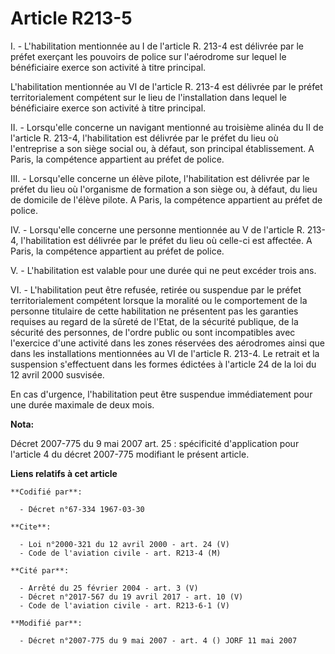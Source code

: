 # Article R213-5

I. - L'habilitation mentionnée au I de l'article R. 213-4 est délivrée par le préfet exerçant les pouvoirs de police sur
l'aérodrome sur lequel le bénéficiaire exerce son activité à titre principal.

L'habilitation mentionnée au VI de l'article R. 213-4 est délivrée par le préfet territorialement compétent sur le lieu de
l'installation dans lequel le bénéficiaire exerce son activité à titre principal.

II. - Lorsqu'elle concerne un navigant mentionné au troisième alinéa du II de l'article R. 213-4, l'habilitation est délivrée
par le préfet du lieu où l'entreprise a son siège social ou, à défaut, son principal établissement. A Paris, la compétence
appartient au préfet de police.

III. - Lorsqu'elle concerne un élève pilote, l'habilitation est délivrée par le préfet du lieu où l'organisme de formation a
son siège ou, à défaut, du lieu de domicile de l'élève pilote. A Paris, la compétence appartient au préfet de police.

IV. - Lorsqu'elle concerne une personne mentionnée au V de l'article R. 213-4, l'habilitation est délivrée par le préfet du
lieu où celle-ci est affectée. A Paris, la compétence appartient au préfet de police.

V. - L'habilitation est valable pour une durée qui ne peut excéder trois ans.

VI. - L'habilitation peut être refusée, retirée ou suspendue par le préfet territorialement compétent lorsque la moralité ou
le comportement de la personne titulaire de cette habilitation ne présentent pas les garanties requises au regard de la
sûreté de l'Etat, de la sécurité publique, de la sécurité des personnes, de l'ordre public ou sont incompatibles avec
l'exercice d'une activité dans les zones réservées des aérodromes ainsi que dans les installations mentionnées au VI de
l'article R. 213-4. Le retrait et la suspension s'effectuent dans les formes édictées à l'article 24 de la loi du 12 avril
2000 susvisée.

En cas d'urgence, l'habilitation peut être suspendue immédiatement pour une durée maximale de deux mois.

**Nota:**

Décret 2007-775 du 9 mai 2007 art. 25 : spécificité d'application pour l'article 4 du décret 2007-775 modifiant le présent
article.

**Liens relatifs à cet article**

	**Codifié par**:

	  - Décret n°67-334 1967-03-30

	**Cite**:

	  - Loi n°2000-321 du 12 avril 2000 - art. 24 (V)
	  - Code de l'aviation civile - art. R213-4 (M)

	**Cité par**:

	  - Arrêté du 25 février 2004 - art. 3 (V)
	  - Décret n°2017-567 du 19 avril 2017 - art. 10 (V)
	  - Code de l'aviation civile - art. R213-6-1 (V)

	**Modifié par**:

	  - Décret n°2007-775 du 9 mai 2007 - art. 4 () JORF 11 mai 2007
